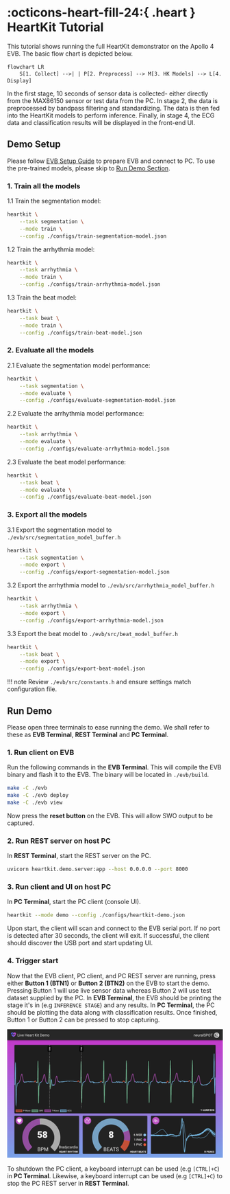 # :octicons-heart-fill-24:{ .heart } HeartKit Tutorial

This tutorial shows running the full HeartKit demonstrator on the Apollo 4 EVB. The basic flow chart is depicted below.

```mermaid
flowchart LR
    S[1. Collect] -->| | P[2. Preprocess] --> M[3. HK Models] --> L[4. Display]
```

In the first stage, 10 seconds of sensor data is collected- either directly from the MAX86150 sensor or test data from the PC. In stage 2, the data is preprocessed by bandpass filtering and standardizing. The data is then fed into the HeartKit models to perform inference. Finally, in stage 4, the ECG data and classification results will be displayed in the front-end UI.

## Demo Setup

Please follow [EVB Setup Guide](./evb-setup.md) to prepare EVB and connect to PC. To use the pre-trained models, please skip to [Run Demo Section](#run-demo).

### 1. Train all the models

1.1 Train the segmentation model:

```bash
heartkit \
    --task segmentation \
    --mode train \
    --config ./configs/train-segmentation-model.json
```

1.2 Train the arrhythmia model:

```bash
heartkit \
    --task arrhythmia \
    --mode train \
    --config ./configs/train-arrhythmia-model.json
```

1.3 Train the beat model:

```bash
heartkit \
    --task beat \
    --mode train \
    --config ./configs/train-beat-model.json
```

### 2. Evaluate all the models

2.1 Evaluate the segmentation model performance:

```bash
heartkit \
    --task segmentation \
    --mode evaluate \
    --config ./configs/evaluate-segmentation-model.json
```

2.2 Evaluate the arrhythmia model performance:

```bash
heartkit \
    --task arrhythmia \
    --mode evaluate \
    --config ./configs/evaluate-arrhythmia-model.json
```

2.3 Evaluate the beat model performance:

```bash
heartkit \
    --task beat \
    --mode evaluate \
    --config ./configs/evaluate-beat-model.json
```

### 3. Export all the models

3.1 Export the segmentation model to `./evb/src/segmentation_model_buffer.h`

```bash
heartkit \
    --task segmentation \
    --mode export \
    --config ./configs/export-segmentation-model.json
```

3.2 Export the arrhythmia model to `./evb/src/arrhythmia_model_buffer.h`

```bash
heartkit \
    --task arrhythmia \
    --mode export \
    --config ./configs/export-arrhythmia-model.json
```

3.3 Export the beat model to `./evb/src/beat_model_buffer.h`

```bash
heartkit \
    --task beat \
    --mode export \
    --config ./configs/export-beat-model.json
```

!!! note
    Review `./evb/src/constants.h` and ensure settings match configuration file.

## Run Demo

Please open three terminals to ease running the demo. We shall refer to these as __EVB Terminal__, __REST Terminal__ and __PC Terminal__.

### 1. Run client on EVB

Run the following commands in the __EVB Terminal__. This will compile the EVB binary and flash it to the EVB. The binary will be located in `./evb/build`.

```bash
make -C ./evb
make -C ./evb deploy
make -C ./evb view
```

Now press the __reset button__ on the EVB. This will allow SWO output to be captured.

### 2. Run REST server on host PC

In __REST Terminal__, start the REST server on the PC.

```bash
uvicorn heartkit.demo.server:app --host 0.0.0.0 --port 8000
```

### 3. Run client and UI on host PC

In __PC Terminal__, start the PC client (console UI).

```bash
heartkit --mode demo --config ./configs/heartkit-demo.json
```

Upon start, the client will scan and connect to the EVB serial port. If no port is detected after 30 seconds, the client will exit. If successful, the client should discover the USB port and start updating UI.

### 4. Trigger start

Now that the EVB client, PC client, and PC REST server are running, press either __Button 1 (BTN1)__ or __Button 2 (BTN2)__ on the EVB to start the demo. Pressing Button 1 will use live sensor data whereas Button 2 will use test dataset supplied by the PC. In __EVB Terminal__, the EVB should be printing the stage it's in (e.g `INFERENCE STAGE`) and any results. In __PC Terminal__, the PC should be plotting the data along with classification results. Once finished, Button 1 or Button 2 can be pressed to stop capturing.

![evb-demo-plot](../assets/heartkit-demo.png)

To shutdown the PC client, a keyboard interrupt can be used (e.g `[CTRL]+C`) in __PC Terminal__.
Likewise, a keyboard interrupt can be used (e.g `[CTRL]+C`) to stop the PC REST server in __REST Terminal__.
